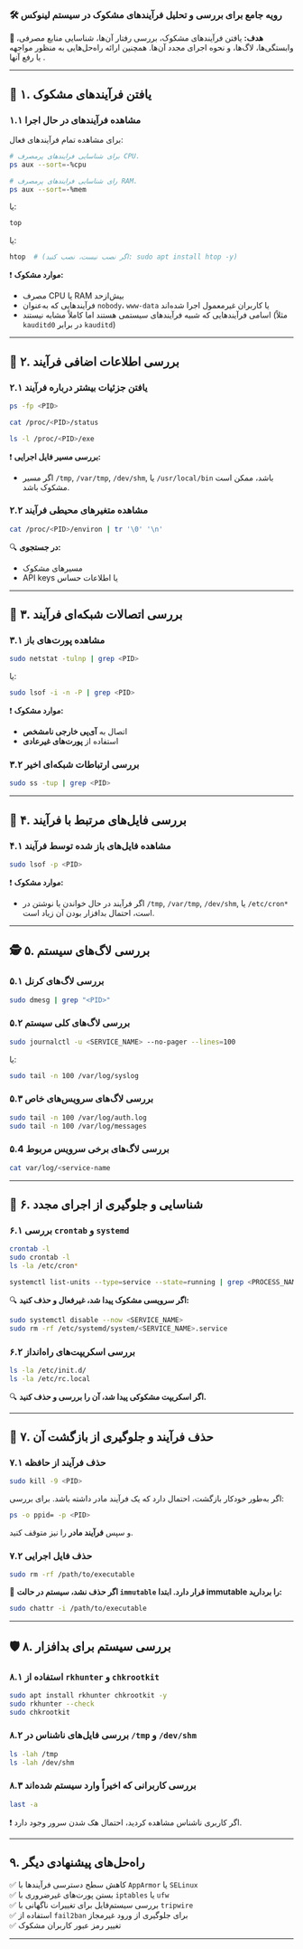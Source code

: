 ### **🛠 رویه جامع برای بررسی و تحلیل فرآیندهای مشکوک در سیستم لینوکس**  
**📌 هدف:** یافتن فرآیندهای مشکوک، بررسی رفتار آن‌ها، شناسایی منابع مصرفی، وابستگی‌ها، لاگ‌ها، و نحوه اجرای مجدد آن‌ها. همچنین ارائه راه‌حل‌هایی به منظور مواجهه یا رفع آنها .  

---

## **🔎 ۱. یافتن فرآیندهای مشکوک**
### **۱.۱ مشاهده فرآیندهای در حال اجرا**
برای مشاهده تمام فرآیندهای فعال:
```bash
# برای شناسایی فرایندهای پرمصرف CPU.
ps aux --sort=-%cpu

# رای شناسایی فرایندهای پرمصرف RAM.
ps aux --sort=-%mem
```
یا:
```bash
top
```
یا:
```bash
htop  # (اگر نصب نیست، نصب کنید: sudo apt install htop -y)
```
❗ **موارد مشکوک:**  
- مصرف CPU یا RAM بیش‌ازحد  
- فرآیندهایی که به‌عنوان `nobody`، `www-data` یا کاربران غیرمعمول اجرا شده‌اند  
- اسامی فرآیندهایی که شبیه فرآیندهای سیستمی هستند اما کاملاً مشابه نیستند (مثلاً `kauditd0` در برابر `kauditd`)  

---

## **📂 ۲. بررسی اطلاعات اضافی فرآیند**
### **۲.۱ یافتن جزئیات بیشتر درباره فرآیند**
```bash
ps -fp <PID>
```
```bash
cat /proc/<PID>/status
```
```bash
ls -l /proc/<PID>/exe
```
❗ **بررسی مسیر فایل اجرایی:**  
- اگر مسیر `/tmp`, `/var/tmp`, `/dev/shm`, یا `/usr/local/bin` باشد، ممکن است مشکوک باشد.  

### **۲.۲ مشاهده متغیرهای محیطی فرآیند**
```bash
cat /proc/<PID>/environ | tr '\0' '\n'
```
🔍 **در جستجوی:**  
- مسیرهای مشکوک  
- API keys یا اطلاعات حساس  

---

## **📡 ۳. بررسی اتصالات شبکه‌ای فرآیند**
### **۳.۱ مشاهده پورت‌های باز**
```bash
sudo netstat -tulnp | grep <PID>
```
یا:
```bash
sudo lsof -i -n -P | grep <PID>
```
❗ **موارد مشکوک:**  
- اتصال به **آی‌پی خارجی نامشخص**  
- استفاده از **پورت‌های غیرعادی**  

### **۳.۲ بررسی ارتباطات شبکه‌ای اخیر**
```bash
sudo ss -tup | grep <PID>
```

---

## **📜 ۴. بررسی فایل‌های مرتبط با فرآیند**
### **۴.۱ مشاهده فایل‌های باز شده توسط فرآیند**
```bash
sudo lsof -p <PID>
```
❗ **موارد مشکوک:**  
- اگر فرآیند در حال خواندن یا نوشتن در `/tmp`, `/var/tmp`, `/dev/shm`, یا `/etc/cron*` است، احتمال بدافزار بودن آن زیاد است.  

---

## **🕵 ۵. بررسی لاگ‌های سیستم**
### **۵.۱ بررسی لاگ‌های کرنل**
```bash
sudo dmesg | grep "<PID>"
```

### **۵.۲ بررسی لاگ‌های کلی سیستم**
```bash
sudo journalctl -u <SERVICE_NAME> --no-pager --lines=100
```
یا:
```bash
sudo tail -n 100 /var/log/syslog
```

### **۵.۳ بررسی لاگ‌های سرویس‌های خاص**
```bash
sudo tail -n 100 /var/log/auth.log
sudo tail -n 100 /var/log/messages
```

### **۵.4 بررسی لاگ‌های برخی سرویس مربوط**
```bash
cat var/log/<service-name
```
---





## **🔄 ۶. شناسایی و جلوگیری از اجرای مجدد**
### **۶.۱ بررسی `crontab` و `systemd`**
```bash
crontab -l
sudo crontab -l
ls -la /etc/cron*
```
```bash
systemctl list-units --type=service --state=running | grep <PROCESS_NAME>
```
🔍 **اگر سرویسی مشکوک پیدا شد، غیرفعال و حذف کنید:**
```bash
sudo systemctl disable --now <SERVICE_NAME>
sudo rm -rf /etc/systemd/system/<SERVICE_NAME>.service
```

### **۶.۲ بررسی اسکریپت‌های راه‌انداز**
```bash
ls -la /etc/init.d/
ls -la /etc/rc.local
```
🔍 **اگر اسکریپت مشکوکی پیدا شد، آن را بررسی و حذف کنید.**

---

## **🛑 ۷. حذف فرآیند و جلوگیری از بازگشت آن**
### **۷.۱ حذف فرآیند از حافظه**
```bash
sudo kill -9 <PID>
```
اگر به‌طور خودکار بازگشت، احتمال دارد که یک فرآیند مادر داشته باشد. برای بررسی:
```bash
ps -o ppid= -p <PID>
```
و سپس **فرآیند مادر** را نیز متوقف کنید.

### **۷.۲ حذف فایل اجرایی**
```bash
sudo rm -rf /path/to/executable
```
🔴 **اگر حذف نشد، سیستم در حالت `immutable` قرار دارد. ابتدا immutable را بردارید:**
```bash
sudo chattr -i /path/to/executable
```

---

## **🛡 ۸. بررسی سیستم برای بدافزار**
### **۸.۱ استفاده از `rkhunter` و `chkrootkit`**
```bash
sudo apt install rkhunter chkrootkit -y
sudo rkhunter --check
sudo chkrootkit
```

### **۸.۲ بررسی فایل‌های ناشناس در `/tmp` و `/dev/shm`**
```bash
ls -lah /tmp
ls -lah /dev/shm
```

### **۸.۳ بررسی کاربرانی که اخیراً وارد سیستم شده‌اند**
```bash
last -a
```
❗ اگر کاربری ناشناس مشاهده کردید، احتمال هک شدن سرور وجود دارد.

---

##  ۹. راه‌حل‌های پیشنهادی  دیگر 
✅ کاهش سطح دسترسی فرآیندها با `AppArmor` یا `SELinux`  
✅ بستن پورت‌های غیرضروری با `iptables` یا `ufw`  
✅ بررسی سیستم‌فایل برای تغییرات ناگهانی با `tripwire`  
✅ استفاده از `fail2ban` برای جلوگیری از ورود غیرمجاز  
✅ تغییر رمز عبور کاربران مشکوک  



----